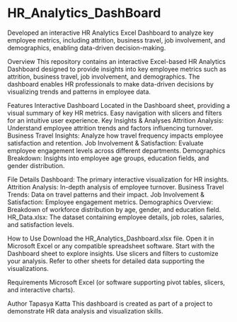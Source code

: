 # HR_Analytics_DashBoard
Developed an interactive HR Analytics Excel Dashboard to analyze key employee metrics, including attrition, business travel, job involvement, and demographics, enabling data-driven decision-making.
 
Overview
This repository contains an interactive Excel-based HR Analytics Dashboard designed to provide insights into key employee metrics such as attrition, business travel, job involvement, and demographics. The dashboard enables HR professionals to make data-driven decisions by visualizing trends and patterns in employee data.

Features
Interactive Dashboard
Located in the Dashboard sheet, providing a visual summary of key HR metrics.
Easy navigation with slicers and filters for an intuitive user experience.
Key Insights & Analyses
Attrition Analysis: Understand employee attrition trends and factors influencing turnover.
Business Travel Insights: Analyze how travel frequency impacts employee satisfaction and retention.
Job Involvement & Satisfaction: Evaluate employee engagement levels across different departments.
Demographics Breakdown: Insights into employee age groups, education fields, and gender distribution.

File Details
Dashboard: The primary interactive visualization for HR insights.
Attrition Analysis: In-depth analysis of employee turnover.
Business Travel Trends: Data on travel patterns and their impact.
Job Involvement & Satisfaction: Employee engagement metrics.
Demographics Overview: Breakdown of workforce distribution by age, gender, and education field.
HR_Data.xlsx: The dataset containing employee details, job roles, salaries, and satisfaction levels.

How to Use
Download the HR_Analytics_Dashboard.xlsx file.
Open it in Microsoft Excel or any compatible spreadsheet software.
Start with the Dashboard sheet to explore insights.
Use slicers and filters to customize your analysis.
Refer to other sheets for detailed data supporting the visualizations.

Requirements
Microsoft Excel (or software supporting pivot tables, slicers, and interactive charts).

Author
Tapasya Katta
This dashboard is created as part of a project to demonstrate HR data analysis and visualization skills.


